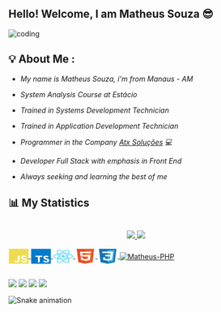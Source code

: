 ## Hello! Welcome, I am Matheus Souza 😎

<div width='100%'>
  <img src="https://i.pinimg.com/originals/9c/e8/b4/9ce8b42e5cface0737c16fd3eae31749.gif" alt="coding" width="100%" height="300" />
<div>

## 💡 About Me :
 - *My name is Matheus Souza, i'm from Manaus - AM* 

 - *System Analysis Course at Estácio* 
 
 - *Trained in Systems Development Technician* 
  
 - *Trained in Application Development Technician* 
 
 - *Programmer in the Company [Atx Soluções](http://www.atxsolucoes.com/site/) 💻*
 
 - *Developer Full Stack with emphasis in Front End*
 
 - *Always seeking and learning the best of me* 
 
## 📊 My Statistics
  
<br>
<div align="center">
  <a href="https://github.com/superTheus">
  <img height="170em" src="https://github-readme-stats.vercel.app/api?username=superTheus&show_icons=true&theme=onedark&include_all_commits=true&count_private=true"/>
  <img height="170em" src="https://github-readme-stats.vercel.app/api/top-langs/?username=superTheus&layout=compact&langs_count=7&theme=onedark"/>
</div>  
  
<div style="display: inline_block"><br>
  <img align="center" alt="Matheus-Js" height="30" width="40" src="https://raw.githubusercontent.com/devicons/devicon/master/icons/javascript/javascript-plain.svg">
  <img align="center" alt="Matheus-Ts" height="30" width="40" src="https://raw.githubusercontent.com/devicons/devicon/master/icons/typescript/typescript-plain.svg">
  <img align="center" alt="Matheus-React" height="30" width="40" src="https://raw.githubusercontent.com/devicons/devicon/master/icons/react/react-original.svg">
  <img align="center" alt="Matheus-HTML" height="30" width="40" src="https://raw.githubusercontent.com/devicons/devicon/master/icons/html5/html5-original.svg">
  <img align="center" alt="Matheus-CSS" height="30" width="40" src="https://raw.githubusercontent.com/devicons/devicon/master/icons/css3/css3-original.svg">
  <img align="center" alt="Matheus-PHP" height="40" width="50" src="https://cdn.jsdelivr.net/gh/devicons/devicon/icons/php/php-plain.svg">
<!--   <img align="right" alt="Rafa-pic" height="150" style="border-radius:50px;" src="https://media.discordapp.net/attachments/639956127056134178/890373478988013628/Publicacoes_Instagram_1_1.png?width=676&height=676"> -->
</div>
 
##

<div> 
  <a href="https://www.linkedin.com/in/matheus-souza-2b8575144/" target="_blank"><img src="https://img.shields.io/badge/LinkedIn-0077B5?style=for-the-badge&logo=linkedin&logoColor=white" target="_blank"></a>
  <a href="https://www.instagram.com/matheus_souza.f/" target="_blank"><img src="https://img.shields.io/badge/Instagram-E4405F?style=for-the-badge&logo=instagram&logoColor=white" target="_blank"></a>
  <a href="mailto:j.matheussouza2019@gmail.com" target="_blank"><img src="https://img.shields.io/badge/Gmail-D14836?style=for-the-badge&logo=gmail&logoColor=white" target="_blank"></a>
  <a href="https://bit.ly/3gHkStG" target="_blank"><img src="https://img.shields.io/badge/WhatsApp-25D366?style=for-the-badge&logo=whatsapp&logoColor=white" target="_blank"></a>
<!--   ![Snake animation](https://github.com/superTheus/superTheus/blob/output/github-contribution-grid-snake.svg)  -->
</div>

  ![Snake animation](https://github.com/matheus-souza710/matheus-souza710/blob/output/github-contribution-grid-snake.svg)
